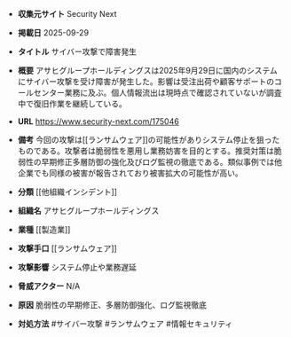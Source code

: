 - **収集元サイト**
Security Next

- **掲載日**
2025-09-29

- **タイトル**
サイバー攻撃で障害発生

- **概要**
アサヒグループホールディングスは2025年9月29日に国内のシステムにサイバー攻撃を受け障害が発生した。影響は受注出荷や顧客サポートのコールセンター業務に及ぶ。個人情報流出は現時点で確認されていないが調査中で復旧作業を継続している。

- **URL**
https://www.security-next.com/175046

- **備考**
今回の攻撃は[[ランサムウェア]]の可能性がありシステム停止を狙ったものである。攻撃者は脆弱性を悪用し業務妨害を目的とする。推奨対策は脆弱性の早期修正多層防御の強化及びログ監視の徹底である。類似事例では他企業でも同様の被害が報告されており被害拡大の可能性が高い。

- **分類**
[[他組織インシデント]]

- **組織名**
アサヒグループホールディングス

- **業種**
[[製造業]]

- **攻撃手口**
[[ランサムウェア]]

- **攻撃影響**
システム停止や業務遅延

- **脅威アクター**
N/A

- **原因**
脆弱性の早期修正、多層防御強化、ログ監視徹底

- **対処方法**
#サイバー攻撃 #ランサムウェア #情報セキュリティ
